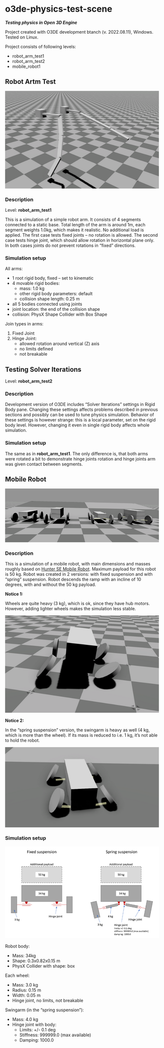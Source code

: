 # o3de-physics-test-scene

***Testing physics in Open 3D Engine***

Project created with O3DE development btanch (v. 2022.08.11), Windows. Tested on Linux.

Project consists of following levels:
- robot_arm_test1
- robot_arm_test2
- mobile_robot1

## Robot Artm Test

![Robot arm simulation](Doc/robot_arm.png)

### Description

Level: **robot_arm_test1**

This is a simulation of a simple robot arm. It consists of 4 segments connected to a static base. 
Total length of the arm is around 1m, each segment weights 1.0kg, which makes it realistic. No additional load is applied. The first case tests fixed joints – no rotation is allowed. The second case tests hinge joint, which should allow rotation in horizontal plane only. In both cases joints do not prevent rotations in “fixed” directions. 


### Simulation setup

All arms:
-   1 root rigid body, fixed – set to kinematic
-   4 movable rigid bodies:
    -   mass: 1.0 kg
    -   other rigid body parameters: default
    -   collision shape length: 0.25 m
-   all 5 bodies connected using joints
-   joint location: the end of the collision shape
-   collision: PhysX Shape Collider with Box Shape

Join types in arms:
1.  Fixed Joint
2.  Hinge Joint:
    -   allowed rotation around vertical (Z) axis
    -   no limits defined
    -   not breakable

## Testing Solver Iterations

Level: **robot_arm_test2**

### Description
Development version of O3DE includes “Solver Iterations” settings in Rigid Body pane. Changing these settings affects problems described in previous sections and possibly can be used to tune physics simulation. Behavior of these settings is however strange: this is a local parameter, set on the rigid body level. However, changing it even in single rigid body affects whole simulation.

### Simulation setup

The same as in **robot_arm_test1**. The only difference is, that both arms were rotated a bit to demonstrate hinge joints rotation and hinge joints arm was given contact between segments.

## Mobile Robot

![Mobile robot simulation](Doc/mobile_robot.png)

### Description

This is a simulation of a mobile robot, with main dimensions and masses roughly based on [Hunter SE Mobile Robot](https://www.generationrobots.com/en/403917-robot-mobile-hunter-se-ugv.html). Maximum payload for this robot is 50 kg. Robot was created in 2 versions: with fixed suspension and with “spring” suspension. Robot descends the ramp with an incline of 10 degrees, with and without the 50 kg payload. 

**Notice 1:**

Wheels are quite heavy (3 kg), which is ok, since they have hub motors. However, adding lighter wheels makes the simulation less stable.

![Stability problems with lightweight wheels](Doc/mobile_robot_lightweight_wheels.png)

**Notice 2:**

In the “spring suspension” version, the swingarm is heavy as well (4 kg, which is more than the wheel). If its mass is reduced to i.e. 1 kg, it’s not able to hold the robot. 

![Stability problems with lightweight swingarms](Doc/mobile_robot_lightweight_swingarms.png)


### Simulation setup

![Mobile robot structure](Doc/mobile_robot_structure.png)

Robot body:
-   Mass: 34kg
-   Shape: 0.3x0.82x0.15 m
-   PhysX Collider with shape: box

Each wheel:
-   Mass: 3.0 kg
-   Radius: 0.15 m
-   Width: 0.05 m
-   Hinge joint, no limits, not breakable

Swingarm (in the “spring suspension”):
-   Mass: 4.0 kg
-   Hinge joint with body:
    -   Limits: +/- 0.1 deg
    -   Stiffness: 999999.0 (max available)
    -   Damping: 1000.0

